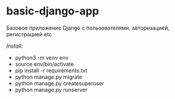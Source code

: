 # basic-django-app
Базовое приложение Django с пользователями, авторизацией, регистрацией etc

*Install:*
- python3 -m venv env
- source env/bin/activate
- pip install -r requirements.txt
- python manage.py migrate
- python manage.py createsuperuser
- python manage.py runserver